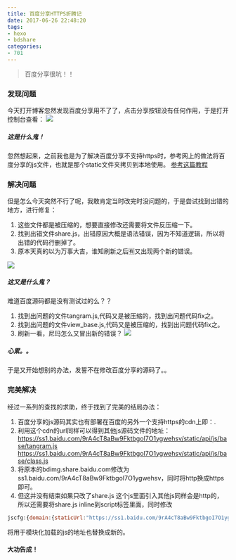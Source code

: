 ```yaml
---
title: 百度分享HTTPS折腾记
date: 2017-06-26 22:48:20
tags:
- hexo
- bdshare
categories:
- 701
---
```

>百度分享很坑！！

### 发现问题

今天打开博客忽然发现百度分享用不了了，点击分享按钮没有任何作用，于是打开控制台查看：
![](https://qiniu.nihaoshijie.com.cn/blog/%E5%B1%8F%E5%B9%95%E5%BF%AB%E7%85%A7%202017-06-26%2021.56.04.png)
##### 这是什么鬼！
<!--more-->
忽然想起来，之前我也是为了解决百度分享不支持https时，参考网上的做法将百度分享的js文件，也就是那个static文件夹拷贝到本地使用。
[参考这篇教程](https://www.hrwhisper.me/baidu-share-not-support-https-solution/)


### 解决问题

但是怎么今天突然不行了呢，我敢肯定当时改完时没问题的，于是尝试找到出错的地方，进行修复：
1. 这些文件都是被压缩的，想要直接修改还需要将文件反压缩一下。
2. 找到出错文件share.js，出错原因大概是语法错误，因为不知道逻辑，所以将出错的代码行删掉了。
3. 原本天真的以为万事大吉，谁知刷新之后🈶又出现两个新的错误。

![](https://qiniu.nihaoshijie.com.cn/blog/%E5%B1%8F%E5%B9%95%E5%BF%AB%E7%85%A7%202017-06-26%2021.56.42.png)

##### 这又是什么鬼？

难道百度源码都是没有测试过的么？？

1. 找到出问题的文件tangram.js,代码又是被压缩的，找到出问题代码fix之。
2. 找到出问题的文件view_base.js,代码又是被压缩的，找到出问题代码fix之。
3. 刷新一看，尼玛怎么又冒出新的错误？
![](https://qiniu.nihaoshijie.com.cn/%E5%B1%8F%E5%B9%95%E5%BF%AB%E7%85%A7%202017-06-27%2011.55.17.png)

##### 心累。。
于是又开始想别的办法，发誓不在修改百度分享的源码了。。

### 完美解决

经过一系列的查找的求助，终于找到了完美的结局办法：
1. 百度分享的js源码其实也有部署在百度的另外一个支持https的cdn上即：[](https://ss1.baidu.com/9rA4cT8aBw9FktbgoI7O1ygwehsv/static/api/js/share.js).
2. 利用这个cdn的url同样可以得到其他js源码文件的地址：
https://ss1.baidu.com/9rA4cT8aBw9FktbgoI7O1ygwehsv/static/api/js/base/tangram.js
https://ss1.baidu.com/9rA4cT8aBw9FktbgoI7O1ygwehsv/static/api/js/base/class.js
3. 将原本的bdimg.share.baidu.com修改为ss1.baidu.com/9rA4cT8aBw9FktbgoI7O1ygwehsv，同时将http换成https即可。
4. 但这并没有结束如果只改了share.js 这个js里面引入其他js同样会是http的，所以还需要将share.js inline到script标签里面，同时修改
```javascript
jscfg:{domain:{staticUrl:"https://ss1.baidu.com/9rA4cT8aBw9FktbgoI7O1ygwehsv/"}}}
```
将用于模块化加载的js的地址也替换成新的。


#### 大功告成！